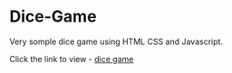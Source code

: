 # Dice-Game

Very somple dice game using HTML CSS and Javascript. 

Click the link to view - [dice game](simple-dice-game-01.netlify.app)
